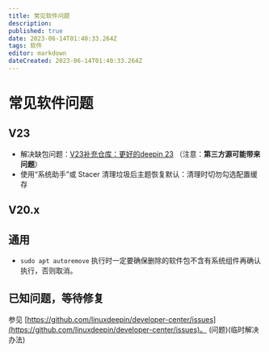 ```yaml
---
title: 常见软件问题
description: 
published: true
date: 2023-06-14T01:40:33.264Z
tags: 软件
editor: markdown
dateCreated: 2023-06-14T01:40:33.264Z
---
```


 
# 常见软件问题

## V23

- 解决缺包问题：[V23补充仓库：更好的deepin 23](https://bbs.deepin.org/post/257738) （注意：**第三方源可能带来问题**）
- 使用“系统助手”或 Stacer 清理垃圾后主题恢复默认：清理时切勿勾选配置缓存

## V20.x

## 通用

- `sudo apt autoremove` 执行时一定要确保删除的软件包不含有系统组件再确认执行，否则取消。

## 已知问题，等待修复

参见 [https://github.com/linuxdeepin/developer-center/issues](https://github.com/linuxdeepin/developer-center/issues)。
(问题)(临时解决办法)